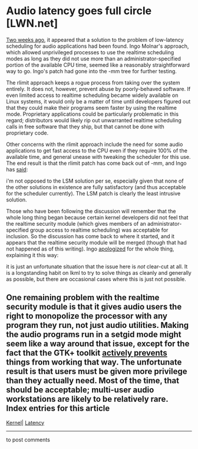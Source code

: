 # Audio latency goes full circle [LWN.net]

[Two weeks ago](http://lwn.net/Articles/120797/), it appeared that a solution to the problem of low-latency scheduling for audio applications had been found. Ingo Molnar's approach, which allowed unprivileged processes to use the realtime scheduling modes as long as they did not use more than an administrator-specified portion of the available CPU time, seemed like a reasonably straightforward way to go. Ingo's patch had gone into the -mm tree for further testing. 

The rlimit approach keeps a rogue process from taking over the system entirely. It does not, however, prevent abuse by poorly-behaved software. If even limited access to realtime scheduling became widely available on Linux systems, it would only be a matter of time until developers figured out that they could make their programs seem faster by using the realtime mode. Proprietary applications could be particularly problematic in this regard; distributors would likely rip out unwarranted realtime scheduling calls in free software that they ship, but that cannot be done with proprietary code. 

Other concerns with the rlimit approach include the need for some audio applications to get fast access to the CPU even if they require 100% of the available time, and general unease with tweaking the scheduler for this use. The end result is that the rlimit patch has come back out of -mm, and Ingo has [said](/Articles/122478/): 

i'm not opposed to the LSM solution per se, especially given that none of the other solutions in existence are fully satisfactory (and thus acceptable for the scheduler currently). The LSM patch is clearly the least intrusive solution. 

Those who have been following the discussion will remember that the whole long thing began because certain kernel developers did not feel that the realtime security module (which gives members of an administrator-specified group access to realtime scheduling) was acceptable for inclusion. So the discussion has come back to where it started, and it appears that the realtime security module will be merged (though that had not happened as of this writing). Ingo [apologized](/Articles/122479/) for the whole thing, explaining it this way: 

it is just an unfortunate situation that the issue here is _not_ clear-cut at all. It is a longstanding habit on lkml to try to solve things as cleanly and generally as possible, but there are occasional cases where this is just not possible. 

One remaining problem with the realtime security module is that it gives audio users the right to monopolize the processor with any program they run, not just audio utilities. Making the audio programs run in a setgid mode might seem like a way around that issue, except for the fact that the GTK+ toolkit [actively prevents](/Articles/122481/) things from working that way. The unfortunate result is that users must be given more privilege than they actually need. Most of the time, that should be acceptable; multi-user audio workstations are likely to be relatively rare.  
Index entries for this article  
---  
[Kernel](/Kernel/Index)| [Latency](/Kernel/Index#Latency)  
  


* * *

to post comments 
